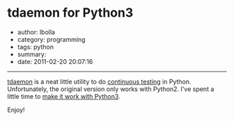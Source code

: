 # tdaemon for Python3

- author: lbolla
- category: programming
- tags: python
- summary: 
- date: 2011-02-20 20:07:16

----------------

[tdaemon][1] is a neat little utility to do [continuous testing][2] in Python.
Unfortunately, the original version only works with Python2. I've spent a
little time to [make it work with Python3][3].

Enjoy!

   [1]: https://github.com/brunobord/tdaemon
   [2]: http://weblog.patrice.ch/2009/02/07/continuous-testing-with-python.html
   [3]: https://github.com/lbolla/tdaemon
